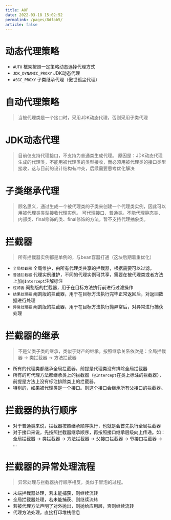 ```yaml
---
title: AOP
date: 2022-03-18 15:02:52
permalink: /pages/8dfab5/
article: false
---
```


# 动态代理策略
- `AUTO` 框架按照一定策略动态选择代理方式
- `JDK_DYNAMIC_PROXY` JDK动态代理
- `ASGC_PROXY` 子类继承代理（傲世孤尘代理）

# 自动代理策略
> 当被代理类是一个接口时，采用JDK动态代理，否则采用子类代理

# JDK动态代理
> 目前仅支持代理接口，不支持为普通类生成代理。
> 原因是：JDK动态代理生成的代理类，不能用被代理类的类型接收，而必须用被代理类的接口类型接收，这与目前的设计结构有冲突，后续需要思考优化解决

# 子类继承代理
> 顾名思义，通过生成一个被代理类的子类来创建一个代理类实例，因此可以用被代理类类型接收代理实例。
> 可代理接口、普通类。不能代理静态类、内部类、final修饰的类、final修饰的方法，暂不支持代理抽象类。

# 拦截器
> 所有拦截器实例都是单例的，与bean容器打通（这块后期着重优化）

- `全局拦截器` 全局维护，由所有代理类共享的拦截器，根据需要可以过滤。
- `普通拦截器` 代理实例维护，不同的代理实例可共享，需要在被代理类或者方法上加`@Intercept`注解标注
- `过滤器` 阉割版的拦截器，用于在目标方法执行前进行过滤操作
- `结果处理器` 阉割版的拦截器，用于在目标方法执行完毕正常返回后，对返回数据进行处理
- `异常处理器` 阉割版的拦截器，用于在目标方法执行抛异常后，对异常进行捕获处理

# 拦截器的继承
> 不是父类子类的继承，类似于财产的继承。按照继承关系依次是：全局拦截器 -> 类拦截器 -> 方法拦截器
- 所有的代理类都继承全局拦截器，前提是代理类没有排除全局拦截器
- 所有的可代理方法都继承类上的拦截器（`@Intercept`在类上标注的拦截器），前提是方法上没有标注排除类上的拦截器。
- 特别的，如果被代理类是一个接口。则这个接口会继承所有父接口的拦截器。

# 拦截器的执行顺序
- 对于普通类来说，拦截器按照继承顺序执行，也就是会首先执行全局拦截器
- 对于接口来说，先按照拦截器继承顺序，再按照接口继承层级向上传递。如：全局拦截器 -> 类拦截器 -> 方法拦截器 -> 父接口拦截器 -> 爷接口拦截器 -> ...

# 拦截器的异常处理流程
> 异常处理与拦截器执行顺序相反，类似于冒泡的过程。
- 末端拦截器处理，若未能捕获，则继续流转
- 全局拦截器处理，若未能捕获、则继续流转
- 若被代理方法声明了对外抛出，则抛给应用层，否则继续流转
- 代理方法处理，直接打印堆栈信息

